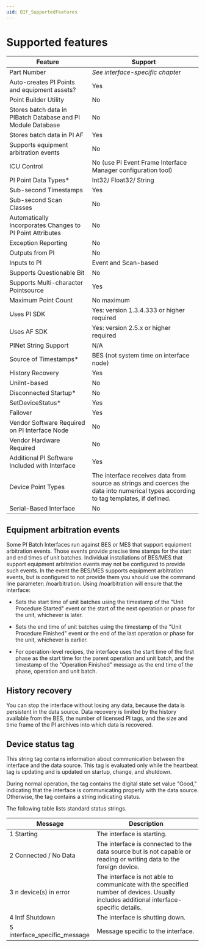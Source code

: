 ```yaml
---
uid: BIF_SupportedFeatures
---
```


# Supported features

<!-- Customize this topic for the interace you're writing for -->


| Feature | Support |
| ------- | ------- |
| Part Number | *See interface-specific chapter* |
| Auto-creates PI Points and equipment assets? | Yes |
| Point Builder Utility | No |
| Stores batch data in PIBatch Database and PI Module Database | No |
| Stores batch data in PI AF | Yes |
| Supports equipment arbitration events | No |
| ICU Control | No (use PI Event Frame Interface Manager configuration tool) |
| PI Point Data Types* | Int32/ Float32/ String |
| Sub-second Timestamps | Yes |
| Sub-second Scan Classes | No |
| Automatically Incorporates Changes to PI Point Attributes | No |
| Exception Reporting | No |
| Outputs from PI | No |
| Inputs to PI | Event and Scan-based |
| Supports Questionable Bit | No |
| Supports Multi-character Pointsource | Yes |
| Maximum Point Count | No maximum |
| Uses PI SDK | Yes: version 1.3.4.333 or higher required|
| Uses AF SDK | Yes: version 2.5.x or higher required |
| PINet String Support | N/A |
| Source of Timestamps* | BES (not system time on interface node) |
| History Recovery | Yes |
| UniInt-based | No |
| Disconnected Startup* | No |
| SetDeviceStatus* | Yes |
| Failover | Yes |
| Vendor Software Required on PI Interface Node | No |
| Vendor Hardware Required | No |
| Additional PI Software Included with Interface | Yes  |
| Device Point Types | The interface receives data from source as strings and coerces the data into numerical types according to tag templates, if defined.|
| Serial-Based Interface | No |

## Equipment arbitration events

Some PI Batch Interfaces run against BES or MES that support equipment arbitration events. Those events provide precise time stamps for the start and end times of unit batches. Individual installations of BES/MES that support equipment arbitration events may not be configured to provide such events. In the event the BES/MES supports equipment arbitration events, but is configured to not provide them you should use the command line parameter: /noarbitration. Using /noarbitration will ensure that the interface:

* Sets the start time of unit batches using the timestamp of the \"Unit Procedure Started\" event or the start of the next operation or phase for the unit, whichever is later.

* Sets the end time of unit batches using the timestamp of the \"Unit Procedure Finished\" event or the end of the last operation or phase for the unit, whichever is earlier.

* For operation-level recipes, the interface uses the start time of the first phase as the start time for the parent operation and unit batch, and the timestamp of the \"Operation Finished\" message as the end time of the phase, operation and unit batch.

## History recovery

You can stop the interface without losing any data, because the data is persistent in the data source. Data recovery is limited by the history available from the BES, the number of licensed PI tags, and the size and time frame of the PI archives into which data is recovered.

## Device status tag

This string tag contains information about communication between the interface and the data source. This tag is evaluated only while the heartbeat tag is updating and is updated on startup, change, and shutdown.

During normal operation, the tag contains the digital state set value \"Good,\" indicating that the interface is communicating properly with the data source. Otherwise, the tag contains a string indicating status.

The following table lists standard status strings.

| Message | Description |
|--|--|
| 1 Starting | The interface is starting. |
| 2 Connected / No Data | The interface is connected to the data source but is not capable or reading or writing data to the foreign device. |
| 3 n device(s) in error | The interface is not able to communicate with the specified number of devices. Usually includes additional interface-specific details. |
| 4 Intf Shutdown | The interface is shutting down. |
| 5 interface_specific_message | Message specific to the interface. |
